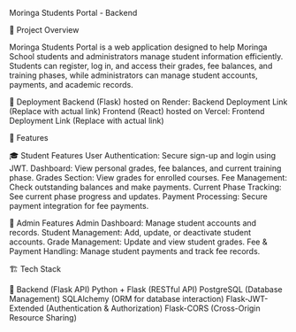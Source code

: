 Moringa Students Portal - Backend

🚀 Project Overview

Moringa Students Portal is a web application designed to help Moringa School students and administrators manage student information efficiently. Students can register, log in, and access their grades, fee balances, and training phases, while administrators can manage student accounts, payments, and academic records.

🔗 Deployment
Backend (Flask) hosted on Render: Backend Deployment Link (Replace with actual link)
Frontend (React) hosted on Vercel: Frontend Deployment Link (Replace with actual link)


📌 Features

🎓 Student Features
User Authentication: Secure sign-up and login using JWT.
Dashboard: View personal grades, fee balances, and current training phase.
Grades Section: View grades for enrolled courses.
Fee Management: Check outstanding balances and make payments.
Current Phase Tracking: See current phase progress and updates.
Payment Processing: Secure payment integration for fee payments.

🔧 Admin Features
Admin Dashboard: Manage student accounts and records.
Student Management: Add, update, or deactivate student accounts.
Grade Management: Update and view student grades.
Fee & Payment Handling: Manage student payments and track fee records.


🏗 Tech Stack

🔹 Backend (Flask API)
Python + Flask (RESTful API)
PostgreSQL (Database Management)
SQLAlchemy (ORM for database interaction)
Flask-JWT-Extended (Authentication & Authorization)
Flask-CORS (Cross-Origin Resource Sharing)
